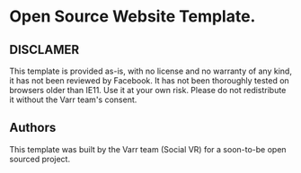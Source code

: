 # Open Source Website Template.

## DISCLAMER

This template is provided as-is, with no license and no warranty of any kind, it has not been reviewed by Facebook.
It has not been thoroughly tested on browsers older than IE11. Use it at your own risk.
Please do not redistribute it without the Varr team's consent.

## Authors

This template was built by the Varr team (Social VR) for a soon-to-be open sourced project.
